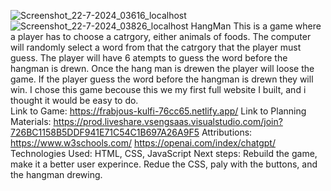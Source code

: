 ![Screenshot_22-7-2024_03616_localhost](https://github.com/user-attachments/assets/e5b127d0-16b8-4917-9cc8-00dcfb4b65d3)
![Screenshot_22-7-2024_03826_localhost](https://github.com/user-attachments/assets/bede7e6b-90b3-4cc8-b3a9-95ceeed461e1)
HangMan
This is a game where a player has to choose a catrgory, either animals of foods. The computer will randomly select a word from that the catrgory that the player must guess. 
The player will have 6 atempts to guess the word before the hangman is drewn. Once the hang man is drewen the player will loose the game. If the player guess the word before the hangman is 
drewn they will win. I chose this game becouse this we my first  full website I built, and i thought it would be easy to do.   
Link to Game:
https://frabjous-kulfi-76cc65.netlify.app/
Link to Planning Materials:
https://prod.liveshare.vsengsaas.visualstudio.com/join?726BC1158B5DDF941E71C54C1B697A26A9F5
Attributions:
https://www.w3schools.com/
https://openai.com/index/chatgpt/
Technologies Used: 
HTML, CSS, JavaScript
Next steps:
Rebuild the game, make it a better user experince. Redue the CSS, paly with the buttons, and the hangman drewing.

